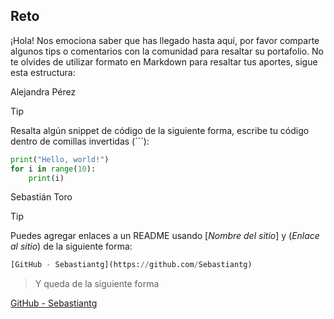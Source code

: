 ## Reto

¡Hola! Nos emociona saber que has llegado hasta aquí, por favor comparte algunos tips o comentarios con la comunidad para resaltar su portafolio. 
No te olvides de utilizar formato en Markdown para resaltar tus aportes, sigue esta estructura:

Alejandra Pérez

> [!TIP]
> Resalta algún snippet de código de la siguiente forma, escribe tu código dentro de comillas invertidas (```):

```py
print("Hello, world!")
for i in range(10):
    print(i)
```


<!-- Sección de tips -->
Sebastián Toro

> [!TIP]
> Puedes agregar enlaces a un README usando [_Nombre del sitio_] y (*Enlace al sitio*) de la siguiente forma:

```py
[GitHub - Sebastiantg](https://github.com/Sebastiantg)
```
> Y queda de la siguiente forma

[GitHub - Sebastiantg](https://github.com/Sebastiantg)


<!-- Sección de tips - FIN -->